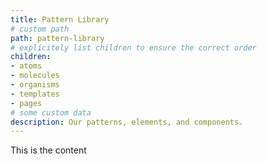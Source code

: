 ```yaml
---
title: Pattern Library
# custom path
path: pattern-library
# explicitely list children to ensure the correct order
children:
- atoms
- molecules
- organisms
- templates
- pages
# some custom data
description: Our patterns, elements, and components.
---
```

This is the content
